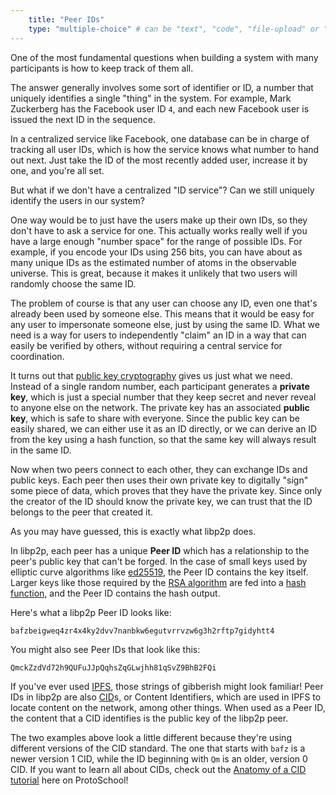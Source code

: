 ```yaml
---
    title: "Peer IDs"
    type: "multiple-choice" # can be "text", "code", "file-upload" or "multiple-choice"
---
```


One of the most fundamental questions when building a system with many participants is how to keep track of them all.

The answer generally involves some sort of identifier or ID, a number that uniquely identifies a single "thing" in the system. 
For example, Mark Zuckerberg has the Facebook user ID `4`, and each new Facebook user is issued the next ID in the sequence.

In a centralized service like Facebook, one database can be in charge of tracking all user IDs, which is how the service knows what number to hand out next. 
Just take the ID of the most recently added user, increase it by one, and you're all set.

But what if we don't have a centralized "ID service"? Can we still uniquely identify the users in our system?

One way would be to just have the users make up their own IDs, so they don't have to ask a service for one. 
This actually works really well if you have a large enough "number space" for the range of possible IDs.
For example, if you encode your IDs using 256 bits, you can have about as many unique IDs as the estimated number of atoms in the observable universe. 
This is great, because it makes it unlikely that two users will randomly choose the same ID.

The problem of course is that any user can choose any ID, even one that's already been used by someone else. 
This means that it would be easy for any user to impersonate someone else, just by using the same ID.
What we need is a way for users to independently "claim" an ID in a way that can easily be verified by others, without requiring a central service for coordination.

It turns out that [public key cryptography][pk-explainer] gives us just what we need. Instead of a single random number, each participant generates a **private key**, which is just a special number that they keep secret and never reveal to anyone else on the network. The private key has an associated **public key**, which is safe to share with everyone. Since the public key can be easily shared, we can either use it as an ID directly, or we can derive an ID from the key using a hash function, so that the same key will always result in the same ID. 

Now when two peers connect to each other, they can exchange IDs and public keys. Each peer then uses their own private key to digitally "sign" some piece of data, which proves that they have the private key. Since only the creator of the ID should know the private key, we can trust that the ID belongs to the peer that created it.

As you may have guessed, this is exactly what libp2p does.

In libp2p, each peer has a unique **Peer ID** which has a relationship to the peer's public key that can't be forged. In the case of small keys used by elliptic curve algorithms like [ed25519][ed25519], the Peer ID contains the key itself. Larger keys like those required by the [RSA algorithm][rsa-explainer] are fed into a [hash function][hash-explainer], and the Peer ID contains the hash output.

Here's what a libp2p Peer ID looks like:

```
bafzbeigweq4zr4x4ky2dvv7nanbkw6egutvrrvzw6g3h2rftp7gidyhtt4
```

You might also see Peer IDs that look like this:

```
QmckZzdVd72h9QUFuJJpQqhsZqGLwjhh81qSvZ9BhB2FQi
```

If you've ever used [IPFS](https://ipfs.io), those strings of gibberish might look familiar! Peer IDs in libp2p are also [CID][docs-cid]s, or Content Identifiers, which are used in IPFS to locate content on the network, among other things. When used as a Peer ID, the content that a CID identifies is the public key of the libp2p peer.

The two examples above look a little different because they're using different versions of the CID standard. The one that starts with `bafz` is a newer version 1 CID, while the ID beginning with `Qm` is an older, version 0 CID. If you want to learn all about CIDs, check out the [Anatomy of a CID tutorial][cid-tutorial] here on ProtoSchool!


[pk-explainer]: https://simple.wikipedia.org/wiki/Public-key_cryptography
[ed25519]: https://ed25519.cr.yp.to/
[rsa-explainer]: https://en.wikipedia.org/wiki/RSA_(cryptosystem)
[hash-explainer]: https://simple.wikipedia.org/wiki/Cryptographic_hash_function
[docs-cid]: https://docs.ipfs.io/concepts/content-addressing
[cid-tutorial]: https://proto.school/anatomy-of-a-cid